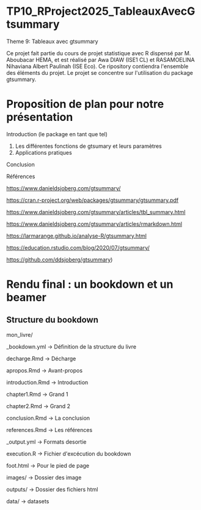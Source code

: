 # TP10_RProject2025_TableauxAvecGtsummary

Theme 9: Tableaux avec gtsummary

Ce projet fait partie du cours de projet statistique avec R dispensé par M. Aboubacar HEMA, et est réalisé par Awa DIAW (ISE1 CL) et RASAMOELINA Nihaviana Albert Paulinah (ISE Eco). Ce ripository contiendra l'ensemble des éléments du projet. Le projet se concentre sur l'utilisation du package gtsummary. 


# Proposition de plan pour notre présentation

Introduction (le package en tant que tel)
  1.	Les différentes fonctions de gtsumary et leurs paramètres
  2.	Applications pratiques
     
Conclusion

Références

https://www.danieldsjoberg.com/gtsummary/

https://cran.r-project.org/web/packages/gtsummary/gtsummary.pdf

https://www.danieldsjoberg.com/gtsummary/articles/tbl_summary.html

https://www.danieldsjoberg.com/gtsummary/articles/rmarkdown.html

https://larmarange.github.io/analyse-R/gtsummary.html

https://education.rstudio.com/blog/2020/07/gtsummary/

https://github.com/ddsjoberg/gtsummary)



# Rendu final : un bookdown et un beamer
## Structure du bookdown
mon_livre/

_bookdown.yml -> Définition de la structure du livre 

decharge.Rmd -> Décharge

apropos.Rmd -> Avant-propos

introduction.Rmd -> Introduction

chapter1.Rmd -> Grand 1

chapter2.Rmd -> Grand 2 

conclusion.Rmd -> La conclusion

references.Rmd -> Les références

_output.yml -> Formats desortie 

execution.R -> Fichier d'excécution du bookdown

foot.html  -> Pour le pied de page

images/ -> Dossier des image

outputs/ -> Dossier des fichiers html

data/ -> datasets
